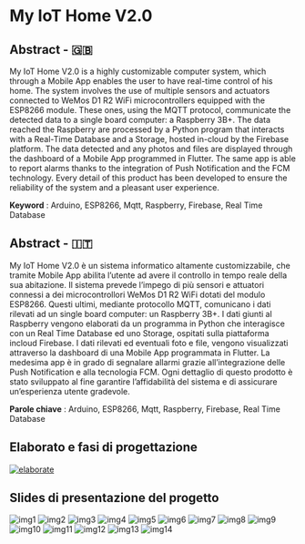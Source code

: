 # My IoT Home V2.0

## Abstract - 🇬🇧

My IoT Home V2.0 is a highly customizable computer system, which through a Mobile App enables the user to have real-time control of his home. The system involves the use of multiple sensors and actuators connected to WeMos D1 R2 WiFi microcontrollers equipped with the ESP8266 module. These ones, using the MQTT protocol, communicate the detected data to a single board computer: a Raspberry 3B+. The data reached the Raspberry are processed by a Python program that interacts with a Real-Time Database and a Storage, hosted in-cloud by the Firebase platform. The data detected and any photos and files are displayed through the dashboard of a Mobile App programmed in Flutter. The same app is able to report alarms thanks to the integration of Push Notification and the FCM technology. Every detail of this product has been developed to ensure the reliability of the system and a pleasant user experience.

**Keyword** : Arduino, ESP8266, Mqtt, Raspberry, Firebase, Real Time Database

## Abstract - 🇮🇹

My IoT Home V2.0 è un sistema informatico altamente customizzabile, che tramite Mobile App abilita l’utente ad avere il controllo in tempo reale della sua abitazione. Il sistema prevede l’impego di più sensori e attuatori connessi a dei microcontrollori WeMos D1 R2 WiFi dotati del modulo ESP8266. Questi ultimi, mediante protocollo MQTT, comunicano i dati rilevati ad un single board computer: un Raspberry 3B+. I dati giunti al Raspberry vengono elaborati da un programma in Python che interagisce con un Real Time Database ed uno Storage, ospitati sulla piattaforma incloud Firebase. I dati rilevati ed eventuali foto e file, vengono visualizzati attraverso la dashboard di una Mobile App programmata in Flutter. La medesima app è in grado di segnalare allarmi grazie all’integrazione delle Push Notification e alla tecnologia FCM. Ogni dettaglio di questo prodotto è stato sviluppato al fine garantire l’affidabilità del sistema e di assicurare un’esperienza utente gradevole.

**Parole chiave** : Arduino, ESP8266, Mqtt, Raspberry, Firebase, Real Time Database

## Elaborato e fasi di progettazione
[![elaborate](https://user-images.githubusercontent.com/59620343/166167451-832733c3-acec-4efc-b8f2-8d9736a53354.png)](https://github.com/mykesoft/My-IoT-Home-V2.0/blob/main/documentation/elaborate.pdf)

## Slides di presentazione del progetto

![img1](./images/Slides/My_IoT_Home_V2.01.jpg)
![img2](./images/Slides/My_IoT_Home_V2.02.jpg)
![img3](./images/Slides/My_IoT_Home_V2.03.jpg)
![img4](./images/Slides/My_IoT_Home_V2.04.jpg)
![img5](./images/Slides/My_IoT_Home_V2.05.jpg)
![img6](./images/Slides/My_IoT_Home_V2.06.jpg)
![img7](./images/Slides/My_IoT_Home_V2.07.jpg)
![img8](./images/Slides/My_IoT_Home_V2.08.jpg)
![img9](./images/Slides/My_IoT_Home_V2.09.jpg)
![img10](./images/Slides/My_IoT_Home_V2.10.jpg)
![img11](./images/Slides/My_IoT_Home_V2.11.jpg)
![img12](./images/Slides/My_IoT_Home_V2.12.jpg)
![img13](./images/Slides/My_IoT_Home_V2.13.jpg)
![img14](./images/Slides/My_IoT_Home_V2.14.jpg)
